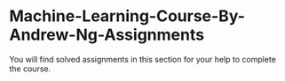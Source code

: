 # Machine-Learning-Course-By-Andrew-Ng-Assignments
You will find solved assignments in this section for your help to complete the course.
